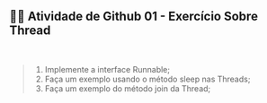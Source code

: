 ## 👩‍💻 Atividade de Github 01 - Exercício Sobre Thread

<br>

>1) Implemente a interface Runnable;
>2) Faça um exemplo usando o método sleep nas Threads;
>3) Faça um exemplo do método join da Thread;
